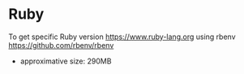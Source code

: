 # Ruby

To get specific Ruby version https://www.ruby-lang.org using rbenv https://github.com/rbenv/rbenv

* approximative size: 290MB
